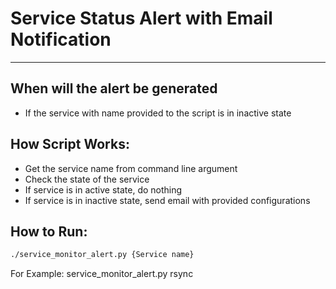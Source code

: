 # Service Status Alert with Email Notification
--------------------------------------------------

When will the alert be generated
-------------------------------------------------
* If the service with name provided to the script is in inactive state


How Script Works:
----------------------------------------------------
* Get the service name from command line argument
* Check the state of the service
* If service is in active state, do nothing
* If service is in inactive state, send email with provided configurations

How to Run:
----------------------------------------------------
```bash
./service_monitor_alert.py {Service name}
```
For Example:
service_monitor_alert.py rsync

